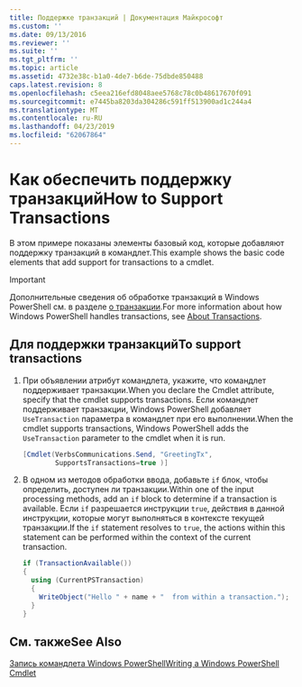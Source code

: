 ```yaml
---
title: Поддержке транзакций | Документация Майкрософт
ms.custom: ''
ms.date: 09/13/2016
ms.reviewer: ''
ms.suite: ''
ms.tgt_pltfrm: ''
ms.topic: article
ms.assetid: 4732e38c-b1a0-4de7-b6de-75dbde850488
caps.latest.revision: 8
ms.openlocfilehash: c5eea216efd8048aee5768c78c0b48617670f091
ms.sourcegitcommit: e7445ba8203da304286c591ff513900ad1c244a4
ms.translationtype: MT
ms.contentlocale: ru-RU
ms.lasthandoff: 04/23/2019
ms.locfileid: "62067864"
---
```

# <a name="how-to-support-transactions"></a><span data-ttu-id="a437e-102">Как обеспечить поддержку транзакций</span><span class="sxs-lookup"><span data-stu-id="a437e-102">How to Support Transactions</span></span>

<span data-ttu-id="a437e-103">В этом примере показаны элементы базовый код, которые добавляют поддержку транзакций в командлет.</span><span class="sxs-lookup"><span data-stu-id="a437e-103">This example shows the basic code elements that add support for transactions to a cmdlet.</span></span>

> [!IMPORTANT]
> <span data-ttu-id="a437e-104">Дополнительные сведения об обработке транзакций в Windows PowerShell см. в разделе [о транзакции][about_Transactions].</span><span class="sxs-lookup"><span data-stu-id="a437e-104">For more information about how Windows PowerShell handles transactions, see [About Transactions][about_Transactions].</span></span>

## <a name="to-support-transactions"></a><span data-ttu-id="a437e-105">Для поддержки транзакций</span><span class="sxs-lookup"><span data-stu-id="a437e-105">To support transactions</span></span>

1. <span data-ttu-id="a437e-106">При объявлении атрибут командлета, укажите, что командлет поддерживает транзакции.</span><span class="sxs-lookup"><span data-stu-id="a437e-106">When you declare the Cmdlet attribute, specify that the cmdlet supports transactions.</span></span>
   <span data-ttu-id="a437e-107">Если командлет поддерживает транзакции, Windows PowerShell добавляет `UseTransaction` параметра в командлет при его выполнении.</span><span class="sxs-lookup"><span data-stu-id="a437e-107">When the cmdlet supports transactions, Windows PowerShell adds the `UseTransaction` parameter to the cmdlet when it is run.</span></span>

    ```csharp
    [Cmdlet(VerbsCommunications.Send, "GreetingTx",
            SupportsTransactions=true )]
    ```

2. <span data-ttu-id="a437e-108">В одном из методов обработки ввода, добавьте `if` блок, чтобы определить, доступен ли транзакции.</span><span class="sxs-lookup"><span data-stu-id="a437e-108">Within one of the input processing methods, add an `if` block to determine if a transaction is available.</span></span>
   <span data-ttu-id="a437e-109">Если `if` разрешается инструкции `true`, действия в данной инструкции, которые могут выполняться в контексте текущей транзакции.</span><span class="sxs-lookup"><span data-stu-id="a437e-109">If the `if` statement resolves to `true`, the actions within this statement can be performed within the context of the current transaction.</span></span>

    ```csharp
    if (TransactionAvailable())
    {
      using (CurrentPSTransaction)
      {
        WriteObject("Hello " + name + "  from within a transaction.");
      }
    }
    ```

## <a name="see-also"></a><span data-ttu-id="a437e-110">См. также</span><span class="sxs-lookup"><span data-stu-id="a437e-110">See Also</span></span>

[<span data-ttu-id="a437e-111">Запись командлета Windows PowerShell</span><span class="sxs-lookup"><span data-stu-id="a437e-111">Writing a Windows PowerShell Cmdlet</span></span>](./writing-a-windows-powershell-cmdlet.md)

<!-- External URLs -->

[about_Transactions]: /powershell/module/Microsoft.PowerShell.Core/About/about_Transactions
